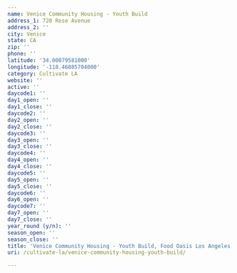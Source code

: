 ```yaml
---
name: Venice Community Housing - Youth Build
address_1: 720 Rose Avenue
address_2: ''
city: Venice
state: CA
zip: ''
phone: ''
latitude: '34.00079581000'
longitude: '-118.46885704000'
category: Cultivate LA
website: ''
active: ''
daycode1: ''
day1_open: ''
day1_close: ''
daycode2: ''
day2_open: ''
day2_close: ''
daycode3: ''
day3_open: ''
day3_close: ''
daycode4: ''
day4_open: ''
day4_close: ''
daycode5: ''
day5_open: ''
day5_close: ''
daycode6: ''
day6_open: ''
daycode7: ''
day7_open: ''
day7_close: ''
year_round (y/n): ''
season_open: ''
season_close: ''
title: 'Venice Community Housing - Youth Build, Food Oasis Los Angeles'
uri: /cultivate-la/venice-community-housing-youth-build/

---
```

